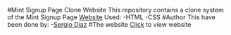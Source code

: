 #Mint Signup Page Clone Website
This repository contains a clone system of the Mint Signup Page [Website](https://accounts.intuit.com/signup.html?offering_id=Intuit.ifs.mint&namespace_id=50000026&redirect_url=https%3A%2F%2Fmint.intuit.com%2Foverview.event%3Ftask%3DS)
Used:
-HTML
-CSS
#Author
This have been done by:
-[Sergio Diaz](https://github.com/serdg0)
#The website
[Click](https://serdg0.github.io/HTML-form/.) to view website
